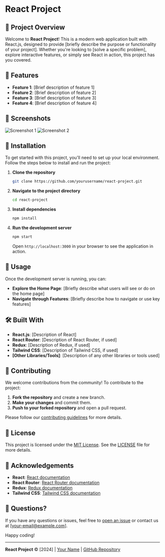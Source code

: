 # React Project

## 📜 Project Overview

Welcome to **React Project**! This is a modern web application built with React.js, designed to provide [briefly describe the purpose or functionality of your project]. Whether you're looking to [solve a specific problem], explore interactive features, or simply see React in action, this project has you covered.

## 🚀 Features

- **Feature 1**: [Brief description of feature 1]
- **Feature 2**: [Brief description of feature 2]
- **Feature 3**: [Brief description of feature 3]
- **Feature 4**: [Brief description of feature 4]

## 📸 Screenshots

![Screenshot 1](./assets/screenshot1.png)
![Screenshot 2](./assets/screenshot2.png)

## 🔧 Installation

To get started with this project, you'll need to set up your local environment. Follow the steps below to install and run the project:

1. **Clone the repository**

    ```bash
    git clone https://github.com/yourusername/react-project.git
    ```

2. **Navigate to the project directory**

    ```bash
    cd react-project
    ```

3. **Install dependencies**

    ```bash
    npm install
    ```

4. **Run the development server**

    ```bash
    npm start
    ```

    Open `http://localhost:3000` in your browser to see the application in action.

## 🎨 Usage

Once the development server is running, you can:

- **Explore the Home Page**: [Briefly describe what users will see or do on the home page]
- **Navigate through Features**: [Briefly describe how to navigate or use key features]

## 🛠️ Built With

- **React.js**: [Description of React]
- **React Router**: [Description of React Router, if used]
- **Redux**: [Description of Redux, if used]
- **Tailwind CSS**: [Description of Tailwind CSS, if used]
- **[Other Libraries/Tools]**: [Description of any other libraries or tools used]

## 🌟 Contributing

We welcome contributions from the community! To contribute to the project:

1. **Fork the repository** and create a new branch.
2. **Make your changes** and commit them.
3. **Push to your forked repository** and open a pull request.

Please follow our [contributing guidelines](./CONTRIBUTING.md) for more details.

## 📝 License

This project is licensed under the [MIT License](./LICENSE). See the [LICENSE](./LICENSE) file for more details.

## 🙌 Acknowledgements

- **React**: [React documentation](https://reactjs.org/)
- **React Router**: [React Router documentation](https://reactrouter.com/)
- **Redux**: [Redux documentation](https://redux.js.org/)
- **Tailwind CSS**: [Tailwind CSS documentation](https://tailwindcss.com/)

## 🤔 Questions?

If you have any questions or issues, feel free to [open an issue](https://github.com/yourusername/react-project/issues) or contact us at [your-email@example.com].

Happy coding!

---

**React Project** © [2024] | [Your Name](https://github.com/yourusername) | [GitHub Repository](https://github.com/yourusername/react-project)

